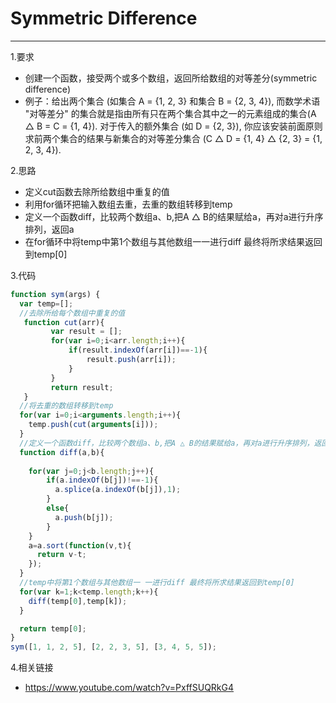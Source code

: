 # Symmetric Difference

---
1.要求

- 创建一个函数，接受两个或多个数组，返回所给数组的对等差分(symmetric difference)
- 例子：给出两个集合 (如集合 A = {1, 2, 3} 和集合 B = {2, 3, 4}), 而数学术语 "对等差分" 的集合就是指由所有只在两个集合其中之一的元素组成的集合(A △ B = C = {1, 4}). 对于传入的额外集合 (如 D = {2, 3}), 你应该安装前面原则求前两个集合的结果与新集合的对等差分集合 (C △ D = {1, 4} △ {2, 3} = {1, 2, 3, 4}).

2.思路

- 定义cut函数去除所给数组中重复的值
- 利用for循环把输入数组去重，去重的数组转移到temp
- 定义一个函数diff，比较两个数组a、b,把A △ B的结果赋给a，再对a进行升序排列，返回a
- 在for循环中将temp中第1个数组与其他数组一一进行diff 最终将所求结果返回到temp[0]

3.代码

```javascript
function sym(args) {
  var temp=[];
  //去除所给每个数组中重复的值
   function cut(arr){
         var result = [];
         for(var i=0;i<arr.length;i++){
             if(result.indexOf(arr[i])==-1){
                 result.push(arr[i]);
             }
         }
         return result;
   }
  //将去重的数组转移到temp
  for(var i=0;i<arguments.length;i++){
    temp.push(cut(arguments[i]));
  }
  //定义一个函数diff，比较两个数组a、b,把A △ B的结果赋给a，再对a进行升序排列，返回a
  function diff(a,b){
    
    for(var j=0;j<b.length;j++){
        if(a.indexOf(b[j])!==-1){
          a.splice(a.indexOf(b[j]),1);
        }
        else{
          a.push(b[j]);
        }
    }
    a=a.sort(function(v,t){
      return v-t;
    });
  }
  //temp中将第1个数组与其他数组一 一进行diff 最终将所求结果返回到temp[0]
  for(var k=1;k<temp.length;k++){
    diff(temp[0],temp[k]);
  }

  return temp[0];
}
sym([1, 1, 2, 5], [2, 2, 3, 5], [3, 4, 5, 5]);
```

4.相关链接

- https://www.youtube.com/watch?v=PxffSUQRkG4
